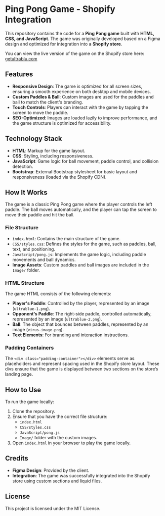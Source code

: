 # Ping Pong Game - Shopify Integration

This repository contains the code for a **Ping Pong game** built with **HTML, CSS, and JavaScript**. The game was originally developed based on a Figma design and optimized for integration into a **Shopify store**.

You can view the live version of the game on the Shopify store here: [getultrablu.com](https://getultrablu.com/)

## Features

- **Responsive Design**: The game is optimized for all screen sizes, ensuring a smooth experience on both desktop and mobile devices.
- **Custom Paddles & Ball**: Custom images are used for the paddles and ball to match the client's branding.
- **Touch Controls**: Players can interact with the game by tapping the screen to move the paddle.
- **SEO-Optimized**: Images are loaded lazily to improve performance, and the game structure is optimized for accessibility.

## Technology Stack

- **HTML**: Markup for the game layout.
- **CSS**: Styling, including responsiveness.
- **JavaScript**: Game logic for ball movement, paddle control, and collision detection.
- **Bootstrap**: External Bootstrap stylesheet for basic layout and responsiveness (loaded via the Shopify CDN).

## How It Works

The game is a classic Ping Pong game where the player controls the left paddle. The ball moves automatically, and the player can tap the screen to move their paddle and hit the ball.

### File Structure

- `index.html`: Contains the main structure of the game.
- `CSS/styles.css`: Defines the styles for the game, such as paddles, ball, text, and positioning.
- `JavaScript/pong.js`: Implements the game logic, including paddle movements and ball dynamics.
- **Image Assets**: Custom paddles and ball images are included in the `Image/` folder.

### HTML Structure

The game HTML consists of the following elements:

- **Player's Paddle**: Controlled by the player, represented by an image (`ultrablue-1.png`).
- **Opponent's Paddle**: The right-side paddle, controlled automatically, represented by an image (`ultrablue-2.png`).
- **Ball**: The object that bounces between paddles, represented by an image (`virus-image.png`).
- **Text Elements**: For branding and interaction instructions.

### Padding Containers

The `<div class="padding-container"></div>` elements serve as placeholders and represent spacing used in the Shopify store layout. These divs ensure that the game is displayed between two sections on the store’s landing page.

## How to Use

To run the game locally:

1. Clone the repository.
2. Ensure that you have the correct file structure:
    - `index.html`
    - `CSS/styles.css`
    - `JavaScript/pong.js`
    - `Image/` folder with the custom images.
3. Open `index.html` in your browser to play the game locally.

## Credits

- **Figma Design**: Provided by the client.
- **Integration**: The game was successfully integrated into the Shopify store using custom sections and liquid files.

## License

This project is licensed under the MIT License.
